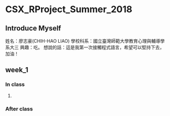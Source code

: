 # CSX_RProject_Summer_2018
## Introduce Myself
姓名：廖志豪(CHIH-HAO LIAO)
學校科系：國立臺灣師範大學教育心理與輔導學系大三
興趣：吃。
想說的話：這是我第一次接觸程式語言，希望可以堅持下去，加油！

## week_1
### In class
1.
	
### After class

	
[hw1]: https://chihhaoliao.github.io/CSX_RProject_Summer_2018/Week%201/hw1.html/"Title"
